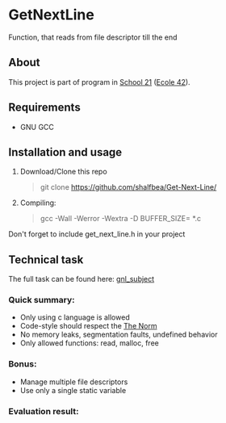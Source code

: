 # GetNextLine

Function, that reads from file descriptor till the end

## About

This project is part of program in [School 21](https://21-school.ru/) ([Ecole 42](42.fr)).

## Requirements

- GNU GCC

## Installation and usage

1. Download/Clone this repo

   > git clone https://github.com/shalfbea/Get-Next-Line/

2. Compiling:
	> gcc -Wall -Werror -Wextra -D BUFFER_SIZE=<Put your value> *.c

Don't forget to include get_next_line.h in your project

## Technical task

The full task can be found here: [gnl_subject](https://github.com/shalfbea/Get-Next-Line/blob/main/gnl_subject.pdf)

### Quick summary:

- Only using c language is allowed
- Code-style should respect the [The Norm](https://github.com/MagicHatJo/-42-Norm/blob/master/norme.en.pdf)
- No memory leaks, segmentation faults, undefined behavior
- Only allowed functions: read, malloc, free

### Bonus:

- Manage multiple file descriptors
- Use only a single static variable

### Evaluation result:
